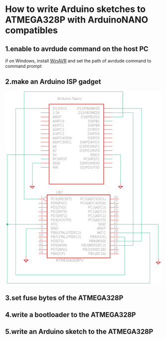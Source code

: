 <h1>How to write Arduino sketches to ATMEGA328P with ArduinoNANO compatibles</h1>
<h2>1.enable to avrdude command on the host PC</h2>
<p>if on Windows, install <a href="http://winavr.sourceforge.net/" target="_blank">WinAVR</a> and set the path of avrdude command to command prompt</p>

<h2>2.make an Arduino ISP gadget</h2>
<img src="./img_nanowriter/writer_diagram.png">

<h2>3.set fuse bytes of the ATMEGA328P</h2>

<h2>4.write a bootloader to the ATMEGA328P</h2>

<h2>5.write an Arduino sketch to the ATMEGA328P</h2>
